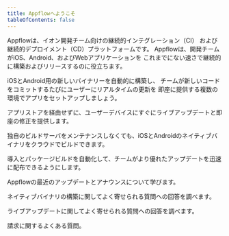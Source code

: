 ```yaml
---
title: Appflowへようこそ
tableOfContents: false
---
```


Appflowは、イオン開発チーム向けの継続的インテグレーション（CI）
および継続的デプロイメント（CD）プラットフォームです。
Appflowは、開発チームがiOS、Android、およびWebアプリケーションを
これまでにない速さで継続的に構築およびリリースするのに役立ちます。

<docs-cards class="static-width">
  <docs-card header="Quickstart" href="/docs/appflow/quickstart/connect" img="/docs/assets/icons/guide-quickstart.png">
    <p>iOSとAndroid用の新しいバイナリーを自動的に構築し、
    チームが新しいコードをコミットするたびにユーザーにリアルタイムの更新を
    即座に提供する複数の環境でアプリをセットアップしましょう。</p>
  </docs-card>

  <docs-card header="Deploy" href="/docs/appflow/deploy/intro" icon="/docs/assets/icons/guide-deploy-icon.png">
    <p>アプリストアを経由せずに、ユーザーデバイスにすぐにライブアップデートと即座の修正を提供します。</p>
  </docs-card>

  <docs-card header="Package" href="/docs/appflow/package/intro" icon="/docs/assets/icons/guide-package-icon.png">
    <p>独自のビルドサーバをメンテナンスしなくても、iOSとAndroidのネイティブバイナリをクラウドでビルドできます。</p>
  </docs-card>

  <docs-card header="Automate" href="/docs/appflow/automation/intro" icon="/docs/assets/icons/guide-automate-icon.png">
    <p>導入とパッケージビルドを自動化して、チームがより優れたアップデートを迅速に配布できるようにします。</p>
  </docs-card>

  <docs-card header="News & Updates" href="https://ionic.zendesk.com/hc/en-us/categories/360000410554-Announcements" icon="/docs/assets/icons/guide-news-icon.png">
    <p>Appflowの最近のアップデートとアナウンスについて学びます。</p>
  </docs-card>

  <docs-card header="Package FAQ" href="https://ionic.zendesk.com/hc/en-us/categories/360000410494-Package" icon="/docs/assets/icons/guide-faq-icon.png">
    <p>ネイティブバイナリの構築に関してよく寄せられる質問への回答を調べます。</p>
  </docs-card>

  <docs-card header="Deploy FAQ" href="https://ionic.zendesk.com/hc/en-us/categories/360000409113-Deploy" icon="/docs/assets/icons/guide-faq-icon.png">
    <p>ライブアップデートに関してよく寄せられる質問への回答を調べます。</p>
  </docs-card>

  <docs-card header="Billing FAQ" href="https://ionic.zendesk.com/hc/en-us/categories/360000410574-Billing-Support" icon="/docs/assets/icons/guide-faq-icon.png">
    <p>請求に関するよくある質問。</p>
  </docs-card>
</docs-cards>
